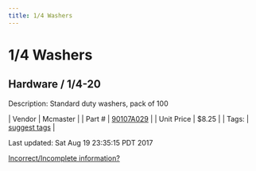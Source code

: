 ```yaml
---
title: 1/4 Washers
---
```


# 1/4 Washers
## Hardware / 1/4-20
Description: 	Standard duty washers, pack of 100 

| Vendor | Mcmaster | 
| Part # | [90107A029](https://www.mcmaster.com/#90107A029) | 
| Unit Price | $8.25 | 
| Tags: | [suggest tags](https://docs.google.com/forms/d/e/1FAIpQLSeWyY8v3RgOty-MyWmh9U0iivNYN_molChYyS-0U-o-kOAv_g/viewform) | 

Last updated: Sat Aug 19 23:35:15 PDT 2017

 [Incorrect/Incomplete information?](https://docs.google.com/forms/d/e/1FAIpQLSeWyY8v3RgOty-MyWmh9U0iivNYN_molChYyS-0U-o-kOAv_g/viewform)